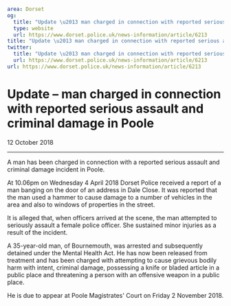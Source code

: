 ```yaml
area: Dorset
og:
  title: "Update \u2013 man charged in connection with reported serious assault and criminal damage in Poole"
  type: website
  url: https://www.dorset.police.uk/news-information/article/6213
title: "Update \u2013 man charged in connection with reported serious assault and criminal damage in Poole |"
twitter:
  title: "Update \u2013 man charged in connection with reported serious assault and criminal damage in Poole"
  url: https://www.dorset.police.uk/news-information/article/6213
url: https://www.dorset.police.uk/news-information/article/6213
```

# Update – man charged in connection with reported serious assault and criminal damage in Poole

12 October 2018

* * *

A man has been charged in connection with a reported serious assault and criminal damage incident in Poole.

At 10.06pm on Wednesday 4 April 2018 Dorset Police received a report of a man banging on the door of an address in Dale Close. It was reported that the man used a hammer to cause damage to a number of vehicles in the area and also to windows of properties in the street.

It is alleged that, when officers arrived at the scene, the man attempted to seriously assault a female police officer. She sustained minor injuries as a result of the incident.

A 35-year-old man, of Bournemouth, was arrested and subsequently detained under the Mental Health Act. He has now been released from treatment and has been charged with attempting to cause grievous bodily harm with intent, criminal damage, possessing a knife or bladed article in a public place and threatening a person with an offensive weapon in a public place.

He is due to appear at Poole Magistrates' Court on Friday 2 November 2018.
